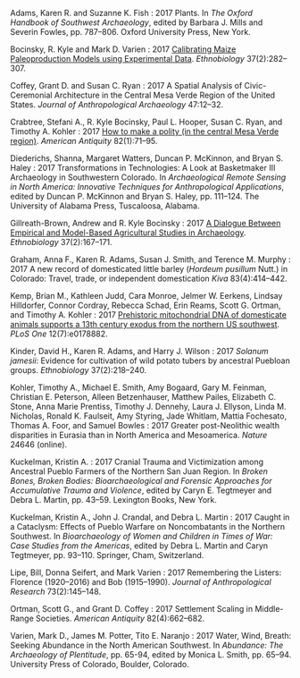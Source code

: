 Adams, Karen R. and Suzanne K. Fish
: 2017 Plants. In *The Oxford Handbook of Southwest Archaeology*, edited by Barbara J. Mills and Severin Fowles, pp. 787–806. Oxford University Press, New York.

Bocinsky, R. Kyle and Mark D. Varien
: 2017 <a href="https://www.researchgate.net/publication/318437614_Comparing_Maize_Paleoproduction_Models_with_Experimental_Data" target="_blank">Calibrating Maize Paleoproduction Models using Experimental Data</a>. *Ethnobiology* 37(2):282–307.
    
Coffey, Grant D. and Susan C. Ryan
: 2017 A Spatial Analysis of Civic-Ceremonial Architecture in the Central Mesa Verde Region of the United States. *Journal of Anthropological Archaeology* 47:12–32.

Crabtree, Stefani A., R. Kyle Bocinsky, Paul L. Hooper, Susan C. Ryan, and Timothy A. Kohler
: 2017 <a href="https://www.researchgate.net/publication/313273258_HOW_TO_MAKE_A_POLITY_IN_THE_CENTRAL_MESA_VERDE_REGION" target="_blank">How to make a polity (in the central Mesa Verde region)</a>. *American Antiquity* 82(1):71–95.

Diederichs, Shanna, Margaret Watters, Duncan P. McKinnon, and Bryan S. Haley
: 2017 Transformations in Technologies: A Look at Basketmaker III Archaeology in Southwestern Colorado. In *Archaeological Remote Sensing in North America: Innovative Techniques for Anthropological Applications*, edited by Duncan P. McKinnon and Bryan S. Haley, pp. 111–124. The University of Alabama Press, Tuscaloosa, Alabama.

Gillreath-Brown, Andrew and R. Kyle Bocinsky
: 2017 <a href="https://www.researchgate.net/publication/318438470_A_Dialogue_Between_Empirical_and_Model-Based_Agricultural_Studies_in_Archaeology" target="_blank">A Dialogue Between Empirical and Model-Based Agricultural Studies in Archaeology</a>. *Ethnobiology* 37(2):167–171.

Graham, Anna F., Karen R. Adams, Susan J. Smith, and Terence M. Murphy
: 2017 A new record of domesticated little barley (*Hordeum pusillum* Nutt.) in Colorado: Travel, trade, or independent domestication *Kiva* 83(4):414–442.

Kemp, Brian M., Kathleen Judd, Cara Monroe, Jelmer W. Eerkens, Lindsay Hilldorfer, Connor Cordray, Rebecca Schad, Erin Reams, Scott G. Ortman, and Timothy A. Kohler
: 2017 <a href="https://doi.org/10.1371/journal.pone.0178882" target="_blank">Prehistoric mitochondrial DNA of domesticate animals supports a 13th century exodus from the northern US southwest</a>. *PLoS One* 12(7):e0178882.

Kinder, David H., Karen R. Adams, and Harry J. Wilson
: 2017 *Solanum jamesii*: Evidence for cultivation of wild potato tubers by ancestral Puebloan groups. *Ethnobiology* 37(2):218–240.

Kohler, Timothy A., Michael E. Smith, Amy Bogaard, Gary M. Feinman, Christian E. Peterson, Alleen Betzenhauser, Matthew Pailes, Elizabeth C. Stone, Anna Marie Prentiss, Timothy J. Dennehy, Laura J. Ellyson, Linda M. Nicholas, Ronald K. Faulseit, Amy Styring, Jade Whitlam, Mattia Fochesato, Thomas A. Foor, and Samuel Bowles
: 2017 Greater post-Neolithic wealth disparities in Eurasia than in North America and Mesoamerica. *Nature* 24646 (online).

Kuckelman, Kristin A.
: 2017 Cranial Trauma and Victimization among Ancestral Pueblo Farmers of the Northern San Juan Region. In *Broken Bones, Broken Bodies: Bioarchaeological and Forensic Approaches for Accumulative Trauma and Violence*, edited by Caryn E. Tegtmeyer and Debra L. Martin, pp. 43–59. Lexington Books, New York.

Kuckelman, Kristin A., John J. Crandal, and Debra L. Martin
: 2017 Caught in a Cataclysm: Effects of Pueblo Warfare on Noncombatants in the Northern Southwest. In *Bioarchaeology of Women and Children in Times of War: Case Studies from the Americas*, edited by Debra L. Martin and Caryn Tegtmeyer, pp. 93–110. Springer, Cham, Switzerland.

Lipe, Bill, Donna Seifert, and Mark Varien
: 2017 Remembering the Listers: Florence (1920–2016) and Bob (1915–1990). *Journal of Anthropological Research* 73(2):145–148.

Ortman, Scott G., and Grant D. Coffey
: 2017 Settlement Scaling in Middle-Range Societies. *American Antiquity* 82(4):662–682.

Varien, Mark D., James M. Potter, Tito E. Naranjo
: 2017 Water, Wind, Breath: Seeking Abundance in the North American Southwest. In *Abundance: The Archaeology of Plentitude*, pp. 65-94, edited by Monica L. Smith, pp. 65–94. University Press of Colorado, Boulder, Colorado.
